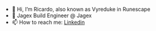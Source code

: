- 👋 Hi, I’m Ricardo, also known as Vyreduke in Runescape
- 👑 Jagex Build Engineer @ Jagex
- 📫 How to reach me: [Linkedin](https://www.linkedin.com/in/ricardo-filipe-ferreira-nunes/)

<!---
ricardoffnunes/ricardoffnunes is a ✨ special ✨ repository because its `README.md` (this file) appears on your GitHub profile.
You can click the Preview link to take a look at your changes.
--->
